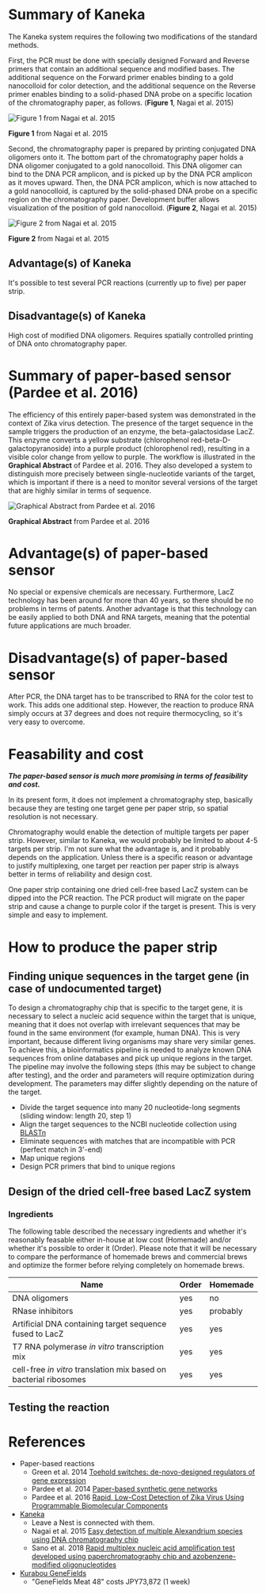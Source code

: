 # Summary of Kaneka

The Kaneka system requires the following two modifications of the standard methods.

First, the PCR must be done with specially designed Forward and Reverse primers that contain an additional sequence and modified bases. The additional sequence on the Forward primer enables binding to a gold nanocolloid for color detection, and the additional sequence on the Reverse primer enables binding to a solid-phased DNA probe on a specific location of the chromatography paper, as follows. (**Figure 1**, Nagai et al. 2015)

![Figure 1 from Nagai et al. 2015](https://ars.els-cdn.com/content/image/1-s2.0-S1568988315300597-gr1.jpg)

**Figure 1** from Nagai et al. 2015

Second, the chromatography paper is prepared by printing conjugated DNA oligomers onto it. The bottom part of the chromatography paper holds a DNA oligomer conjugated to a gold nanocolloid. This DNA oligomer can bind to the DNA PCR amplicon, and is picked up by the DNA PCR amplicon as it moves upward. Then, the DNA PCR amplicon, which is now attached to a gold nanocolloid, is captured by the solid-phased DNA probe on a specific region on the chromatography paper. Development buffer allows visualization of the position of gold nanocolloid. (**Figure 2**, Nagai et al. 2015)

![Figure 2 from Nagai et al. 2015](https://ars.els-cdn.com/content/image/1-s2.0-S1568988315300597-gr2.jpg)

**Figure 2** from Nagai et al. 2015

## Advantage(s) of Kaneka

It's possible to test several PCR reactions (currently up to five) per paper strip.

## Disadvantage(s) of Kaneka

High cost of modified DNA oligomers.
Requires spatially controlled printing of DNA onto chromatography paper.

# Summary of paper-based sensor (Pardee et al. 2016)

The efficiency of this entirely paper-based system was demonstrated in the context of Zika virus detection. The presence of the target sequence in the sample triggers the production of an enzyme, the beta-galactosidase LacZ. This enzyme converts a yellow substrate (chlorophenol red-beta-D-galactopyranoside) into a purple product (chlorophenol red), resulting in a visible color change from yellow to purple. The workflow is illustrated in the **Graphical Abstract** of Pardee et al. 2016. They also developed a system to distinguish more precisely between single-nucleotide variants of the target, which is important if there is a need to monitor several versions of the target that are highly similar in terms of sequence.

![Graphical Abstract from Pardee et al. 2016](https://marlin-prod.literatumonline.com/cms/attachment/f796e0ea-f0e1-490f-9746-6ac2898d63d0/fx1.jpg)

**Graphical Abstract** from Pardee et al. 2016

# Advantage(s) of paper-based sensor

No special or expensive chemicals are necessary. Furthermore, LacZ technology has been around for more than 40 years, so there should be no problems in terms of patents. Another advantage is that this technology can be easily applied to both DNA and RNA targets, meaning that the potential future applications are much broader.

# Disadvantage(s) of paper-based sensor

After PCR, the DNA target has to be transcribed to RNA for the color test to work. This adds one additional step.
However, the reaction to produce RNA simply occurs at 37 degrees and does not require thermocycling, so it's very easy to overcome. 

# Feasability and cost

_**The paper-based sensor is much more promising in terms of feasibility and cost.**_

In its present form, it does not implement a chromatography step, basically because they are testing one target gene per paper strip, so spatial resolution is not necessary.

Chromatography would enable the detection of multiple targets per paper strip. However, similar to Kaneka, we would probably be limited to about 4-5 targets per strip. I'm not sure what the advantage is, and it probably depends on the application. Unless there is a specific reason or advantage to justify multiplexing, one target per reaction per paper strip is always better in terms of reliability and design cost.

One paper strip containing one dried cell-free based LacZ system can be dipped into the PCR reaction. The PCR product will migrate on the paper strip and cause a change to purple color if the target is present. This is very simple and easy to implement.

# How to produce the paper strip

## Finding unique sequences in the target gene (in case of undocumented target)

To design a chromatography chip that is specific to the target gene, it is necessary to select a nucleic acid sequence within the target that is unique, meaning that it does not overlap with irrelevant sequences that may be found in the same environment (for example, human DNA). This is very important, because different living organisms may share very similar genes. To achieve this, a bioinformatics pipeline is needed to analyze known DNA sequences from online databases and pick up unique regions in the target. The pipeline may involve the following steps (this may be subject to change after testing), and the order and parameters will require optimization during development. The parameters may differ slightly depending on the nature of the target.

* Divide the target sequence into many 20 nucleotide-long segments (sliding window: length 20, step 1)
* Align the target sequences to the NCBI nucleotide collection using [BLASTn](https://blast.ncbi.nlm.nih.gov/Blast.cgi?PROGRAM=blastn&PAGE_TYPE=BlastSearch&LINK_LOC=blasthome)
* Eliminate sequences with matches that are incompatible with PCR (perfect match in 3'-end)
* Map unique regions
* Design PCR primers that bind to unique regions

## Design of the dried cell-free based LacZ system

### Ingredients

The following table described the necessary ingredients and whether it's reasonably feasable either in-house at low cost (Homemade) and/or whether it's possible to order it (Order). Please note that it will be necessary to compare the performance of homemade brews and commercial brews and optimize the former before relying completely on homemade brews.

Name | Order | Homemade
---- | ----- | --------
DNA oligomers | yes | no
RNase inhibitors | yes | probably
Artificial DNA containing target sequence fused to LacZ | yes | yes
T7 RNA polymerase *in vitro* transcription mix | yes | yes
cell-free *in vitro* translation mix based on bacterial ribosomes | yes | yes

## Testing the reaction

# References

- Paper-based reactions
  - Green et al. 2014 [Toehold switches: de-novo-designed regulators of gene expression](https://www.sciencedirect.com/science/article/pii/S0092867414012896?via%3Dihub)
  - Pardee et al. 2014 [Paper-based synthetic gene networks](https://www.sciencedirect.com/science/article/pii/S0092867414012914?via%3Dihub)
  - Pardee et al. 2016 [Rapid, Low-Cost Detection of Zika Virus Using
Programmable Biomolecular Components](https://collinslab.mit.edu/files/cell_pardee2.pdf?fbclid=IwAR1eQfex-SAMQJzeTwXLqg701tIcZWE7uV1c8ARLCnmjll4kmgp-6MkMa6I)
- [Kaneka](https://www.kaneka-labtest.com/en/chromato/index.html)
  - Leave a Nest is connected with them.
  - Nagai et al. 2015 [Easy detection of multiple Alexandrium species using DNA chromatography chip](https://sci-hub.tw/10.1016/j.hal.2015.10.014)
  - Sano et al. 2018 [Rapid multiplex nucleic acid amplification test developed using paperchromatography chip and azobenzene-modified oligonucleotides](https://sci-hub.tw/10.1016/j.jbiosc.2018.03.017)
- [Kurabou GeneFields](https://www.kurabo.co.jp/bio/English/product/products.php?M=L&A=P&CID=9)
  - "GeneFields Meat 48" costs JPY73,872 (1 week)
